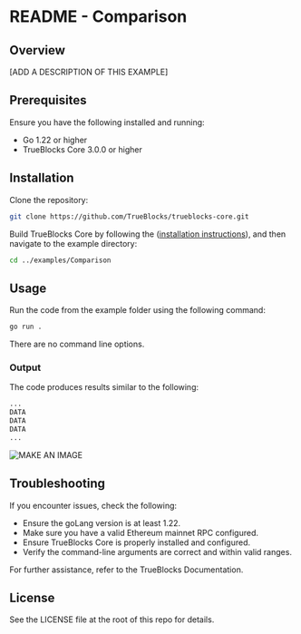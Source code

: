 # README - Comparison

## Overview

[ADD A DESCRIPTION OF THIS EXAMPLE]

## Prerequisites

Ensure you have the following installed and running:

- Go 1.22 or higher
- TrueBlocks Core 3.0.0 or higher

## Installation

Clone the repository:

```bash
git clone https://github.com/TrueBlocks/trueblocks-core.git
```

Build TrueBlocks Core by following the ([installation instructions](https://trueblocks.io/docs/install/install-core/)), and then navigate to the example directory:

```bash
cd ../examples/Comparison
```

## Usage

Run the code from the example folder using the following command:

```bash
go run .
```

There are no command line options.

### Output

The code produces results similar to the following:

```bash
...
DATA
DATA
DATA
...
```

![MAKE AN IMAGE](./IMAGE_NAME.png)

## Troubleshooting

If you encounter issues, check the following:

- Ensure the goLang version is at least 1.22.
- Make sure you have a valid Ethereum mainnet RPC configured.
- Ensure TrueBlocks Core is properly installed and configured.
- Verify the command-line arguments are correct and within valid ranges.

For further assistance, refer to the TrueBlocks Documentation.

## License

See the LICENSE file at the root of this repo for details.
